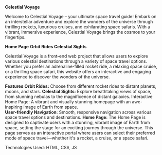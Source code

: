 **Celestial Voyage**

Welcome to Celestial Voyage – your ultimate space travel guide! Embark on an interstellar adventure and explore the wonders of the universe through thrilling rockets, luxurious cruises, and exhilarating space safaris. With a vibrant, immersive experience, Celestial Voyage brings the cosmos to your fingertips.

**Home Page**
**Orbit Rides**
**Celestial Sights**

Celestial Voyage is a front-end web project that allows users to explore various celestial destinations through a variety of space travel options. Whether you prefer an adrenaline-filled rocket ride, a relaxing space cruise, or a thrilling space safari, this website offers an interactive and engaging experience to discover the wonders of the universe.

**Features**
**Orbit Rides:** Choose from different rocket rides to distant planets, moons, and stars.
**Celestial Sights:** Explore breathtaking views of space, from stunning nebulas to the magnificence of distant galaxies.
Interactive Home Page: A vibrant and visually stunning homepage with an awe-inspiring image of Earth from space.\
**User-friendly Navigation:** Smooth, responsive navigation across various space travel options and destinations.
**Home Page:** The Home Page is designed to captivate users with a stunning, vibrant image of Earth from space, setting the stage for an exciting journey through the universe. This page serves as an interactive portal where users can select their preferred mode of space travel—whether it's a rocket, a cruise, or a space safari.


Technologies Used: HTML, CSS, JS
